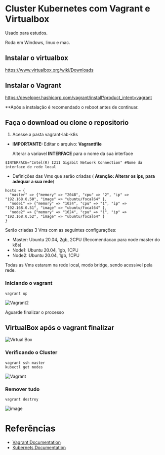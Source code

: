 # Cluster Kubernetes com Vagrant e Virtualbox

Usado para estudos.

Roda em Windows, linux e mac.

## Instalar o virtualbox
https://www.virtualbox.org/wiki/Downloads

## Instalar o Vagrant
https://developer.hashicorp.com/vagrant/install?product_intent=vagrant

**Após a instalação é recomendado o reboot antes de continuar.

## Faça o download ou clone o repositorio
1. Acesse a pasta vagrant-lab-k8s   
- **IMPORTANTE:** Editar o arquivo: **Vagrantfile**

   Alterar a variavel **INTERFACE** para o nome da sua interface
```
$INTERFACE="Intel(R) I211 Gigabit Network Connection" #Nome da interface de rede local

```
- Definições das Vms que serão criadas ( **Atenção: Alterar os ips, para adequar a sua rede**)
```
hosts = {
  "master" => {"memory" => "2048", "cpu" => "2", "ip" => "192.168.0.50", "image" => "ubuntu/focal64" },
  "node1" => {"memory" => "1024", "cpu" => "1", "ip" => "192.168.0.51", "image" => "ubuntu/focal64" },
  "node2" => {"memory" => "1024", "cpu" => "1", "ip" => "192.168.0.52", "image" => "ubuntu/focal64" }
}
```
Serão criadas 3 Vms com as seguintes configurações:

- Master: Ubuntu 20.04, 2gb, 2CPU (Recomendacao para node master do k8s)
- Node1: Ubuntu 20.04, 1gb, 1CPU
- Node2: Ubuntu 20.04, 1gb, 1CPU
  
Todas as Vms estaram na rede local, modo bridge, sendo acessivel pela rede.

### Iniciando o vagrant
```
vagrant up
```
![Vagrant2](https://github.com/cpginfo/vagrant-lab-k8s/assets/39770143/bfdd4874-fed3-41b4-bfcd-b2a90be4c3d5)

Aguarde finalizar o processo

## VirtualBox após o vagrant finalizar
![Virtual Box](https://github.com/cpginfo/vagrant-lab-k8s/assets/39770143/c9b21e42-0d14-48cb-8bbd-05b725aa9c44)

### Verificando o Cluster
```
vagrant ssh master
kubectl get nodes
```
![Vagrant](https://github.com/cpginfo/vagrant-lab-k8s/assets/39770143/af8a01d4-a69f-4236-8423-26eef3eae534)

### Remover tudo
```
vagrant destroy
```
![image](https://github.com/cpginfo/vagrant-lab-k8s/assets/39770143/dcfddf67-925c-402c-8cf8-1e3677ef3b3c)


# Referências

- [Vagrant Documentation](https://developer.hashicorp.com/vagrant/docs)
- [Kubernets Documentation](https://kubernetes.io/pt-br/docs/home/)
